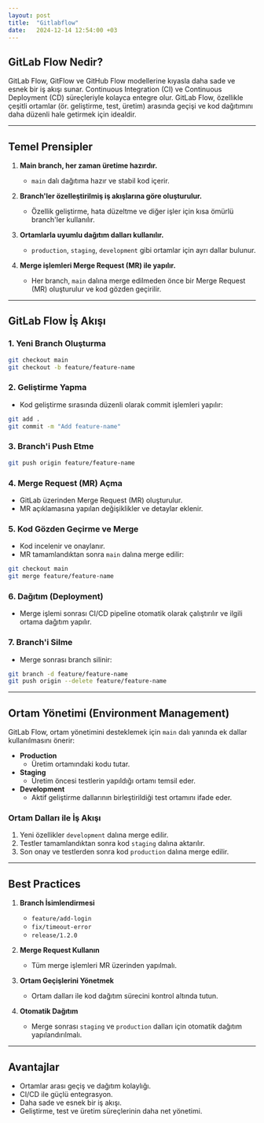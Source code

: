```yaml
---
layout: post
title:  "Gitlabflow"
date:   2024-12-14 12:54:00 +03
---
```



## GitLab Flow Nedir?
GitLab Flow, GitFlow ve GitHub Flow modellerine kıyasla daha sade ve esnek bir iş akışı sunar. Continuous Integration (CI) ve Continuous Deployment (CD) süreçleriyle kolayca entegre olur. GitLab Flow, özellikle çeşitli ortamlar (ör. geliştirme, test, üretim) arasında geçişi ve kod dağıtımını daha düzenli hale getirmek için idealdir.

---

## Temel Prensipler

1. **Main branch, her zaman üretime hazırdır.**
   - `main` dalı dağıtıma hazır ve stabil kod içerir.

2. **Branch'ler özelleştirilmiş iş akışlarına göre oluşturulur.**
   - Özellik geliştirme, hata düzeltme ve diğer işler için kısa ömürlü branch'ler kullanılır.

3. **Ortamlarla uyumlu dağıtım dalları kullanılır.**
   - `production`, `staging`,  `development` gibi ortamlar için ayrı dallar bulunur.

4. **Merge işlemleri Merge Request (MR) ile yapılır.**
   - Her branch, `main` dalına merge edilmeden önce bir Merge Request (MR) oluşturulur ve kod gözden geçirilir.

---

## GitLab Flow İş Akışı

### 1. Yeni Branch Oluşturma
```bash
git checkout main
git checkout -b feature/feature-name
```

### 2. Geliştirme Yapma
- Kod geliştirme sırasında düzenli olarak commit işlemleri yapılır:
```bash
git add .
git commit -m "Add feature-name"
```

### 3. Branch'i Push Etme
```bash
git push origin feature/feature-name
```

### 4. Merge Request (MR) Açma
- GitLab üzerinden Merge Request (MR) oluşturulur.
- MR açıklamasına yapılan değişiklikler ve detaylar eklenir.

### 5. Kod Gözden Geçirme ve Merge
- Kod incelenir ve onaylanır.
- MR tamamlandıktan sonra `main` dalına merge edilir:
```bash
git checkout main
git merge feature/feature-name
```

### 6. Dağıtım (Deployment)
- Merge işlemi sonrası CI/CD pipeline otomatik olarak çalıştırılır ve ilgili ortama dağıtım yapılır.

### 7. Branch'i Silme
- Merge sonrası branch silinir:
```bash
git branch -d feature/feature-name
git push origin --delete feature/feature-name
```

---

## Ortam Yönetimi (Environment Management)

GitLab Flow, ortam yönetimini desteklemek için `main` dalı yanında ek dallar kullanılmasını önerir:

- **Production**
  - Üretim ortamındaki kodu tutar.
- **Staging**
  - Üretim öncesi testlerin yapıldığı ortamı temsil eder.
- **Development**
  - Aktif geliştirme dallarının birleştirildiği test ortamını ifade eder.

### Ortam Dalları ile İş Akışı

1. Yeni özellikler `development` dalına merge edilir.
2. Testler tamamlandıktan sonra kod `staging` dalına aktarılır.
3. Son onay ve testlerden sonra kod `production` dalına merge edilir.

---

## Best Practices

1. **Branch İsimlendirmesi**
   - `feature/add-login`
   - `fix/timeout-error`
   - `release/1.2.0`

2. **Merge Request Kullanın**
   - Tüm merge işlemleri MR üzerinden yapılmalı.

3. **Ortam Geçişlerini Yönetmek**
   - Ortam dalları ile kod dağıtım sürecini kontrol altında tutun.

5. **Otomatik Dağıtım**
   - Merge sonrası `staging` ve `production` dalları için otomatik dağıtım yapılandırılmalı.

---

## Avantajlar
- Ortamlar arası geçiş ve dağıtım kolaylığı.
- CI/CD ile güçlü entegrasyon.
- Daha sade ve esnek bir iş akışı.
- Geliştirme, test ve üretim süreçlerinin daha net yönetimi.
